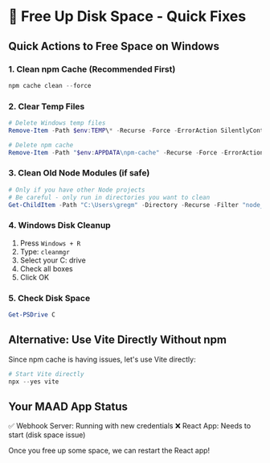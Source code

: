 # 🧹 Free Up Disk Space - Quick Fixes

## Quick Actions to Free Space on Windows

### 1. Clean npm Cache (Recommended First)
```powershell
npm cache clean --force
```

### 2. Clear Temp Files
```powershell
# Delete Windows temp files
Remove-Item -Path $env:TEMP\* -Recurse -Force -ErrorAction SilentlyContinue

# Delete npm cache
Remove-Item -Path "$env:APPDATA\npm-cache" -Recurse -Force -ErrorAction SilentlyContinue
```

### 3. Clean Old Node Modules (if safe)
```powershell
# Only if you have other Node projects
# Be careful - only run in directories you want to clean
Get-ChildItem -Path "C:\Users\gregm" -Directory -Recurse -Filter "node_modules" -ErrorAction SilentlyContinue | Remove-Item -Recurse -Force
```

### 4. Windows Disk Cleanup
1. Press `Windows + R`
2. Type: `cleanmgr`
3. Select your C: drive
4. Check all boxes
5. Click OK

### 5. Check Disk Space
```powershell
Get-PSDrive C
```

## Alternative: Use Vite Directly Without npm

Since npm cache is having issues, let's use Vite directly:

```powershell
# Start Vite directly
npx --yes vite
```

## Your MAAD App Status

✅ Webhook Server: Running with new credentials
❌ React App: Needs to start (disk space issue)

Once you free up some space, we can restart the React app!
